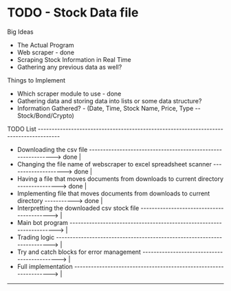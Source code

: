 # TODO - Stock Data file #

Big Ideas
* The Actual Program
* Web scraper - done
* Scraping Stock Information in Real Time
* Gathering any previous data as well?

Things to Implement
* Which scraper module to use - done
* Gathering data and storing data into lists or some data structure?
* Information Gathered? - (Date, Time, Stock Name, Price, Type -- Stock/Bond/Crypto)

TODO List --------------------------------------------------------------------------------------
* Downloading the csv file -------------------------------------------------------------> done |
* Changing the file name of webscraper to excel spreadsheet scanner --------------------> done |
* Having a file that moves documents from downloads to current directory ---------------> done |
* Implementing file that moves documents from downloads to current directory -----------> done |
* Interpretting the downloaded csv stock file ------------------------------------------>      |
* Main bot program --------------------------------------------------------------------->      |
* Trading logic ------------------------------------------------------------------------>      |
* Try and catch blocks for error management -------------------------------------------->      |
* Full implementation ------------------------------------------------------------------>      |
------------------------------------------------------------------------------------------------
